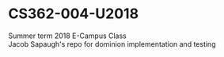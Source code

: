 # CS362-004-U2018
Summer term 2018 E-Campus Class  
Jacob Sapaugh's repo for dominion implementation and testing

